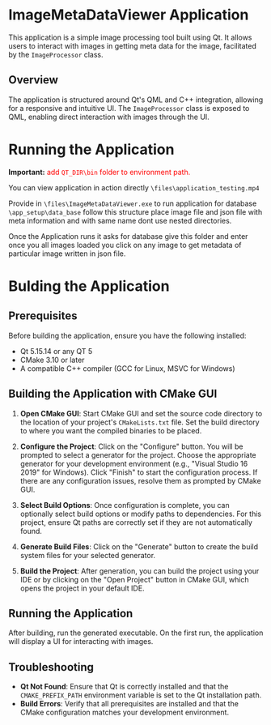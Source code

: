 # ImageMetaDataViewer Application

This application is a simple image processing tool built using Qt.
It allows users to interact with images in getting meta data for the image, facilitated by the `ImageProcessor` class.

## Overview

The application is structured around Qt's QML and C++ integration, 
allowing for a responsive and intuitive UI. The `ImageProcessor` class is exposed to QML,
enabling direct interaction with images through the UI.


# Running the Application

**Important:** <span style="color:red">add `QT_DIR\bin` folder to environment path.</span>

You can view application in action directly `\files\application_testing.mp4`

Provide in `\files\ImageMetaDataViewer.exe` to run application 
for database `\app_setup\data_base` follow this structure place image file and json file with meta information and with same name 
dont use nested directories.

Once the Application runs it asks for database give this folder and enter once you all images loaded
you click on any image to get metadata of particular image written in json file.

# Bulding the Application
## Prerequisites

Before building the application, ensure you have the following installed:
- Qt 5.15.14 or any QT 5
- CMake 3.10 or later
- A compatible C++ compiler (GCC for Linux, MSVC for Windows)

## Building the Application with CMake GUI

1. **Open CMake GUI**: Start CMake GUI and set the source code directory to the location of your project's `CMakeLists.txt` file. Set the build directory to where you want the compiled binaries to be placed.

2. **Configure the Project**: Click on the "Configure" button. You will be prompted to select a generator for the project. Choose the appropriate generator for your development environment (e.g., "Visual Studio 16 2019" for Windows). Click "Finish" to start the configuration process. If there are any configuration issues, resolve them as prompted by CMake GUI.

3. **Select Build Options**: Once configuration is complete, you can optionally select build options or modify paths to dependencies. For this project, ensure Qt paths are correctly set if they are not automatically found.

4. **Generate Build Files**: Click on the "Generate" button to create the build system files for your selected generator.

5. **Build the Project**: After generation, you can build the project using your IDE or by clicking on the "Open Project" button in CMake GUI, which opens the project in your default IDE.

## Running the Application

After building, run the generated executable. On the first run, the application will display a UI for interacting with images.

## Troubleshooting

- **Qt Not Found**: Ensure that Qt is correctly installed and that the `CMAKE_PREFIX_PATH` environment variable is set to the Qt installation path.
- **Build Errors**: Verify that all prerequisites are installed and that the CMake configuration matches your development environment.
